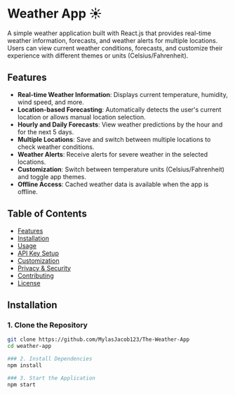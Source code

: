 # Weather App ☀️

A simple weather application built with React.js that provides real-time weather information, forecasts, and weather alerts for multiple locations. Users can view current weather conditions, forecasts, and customize their experience with different themes or units (Celsius/Fahrenheit).

## Features
- **Real-time Weather Information**: Displays current temperature, humidity, wind speed, and more.
- **Location-based Forecasting**: Automatically detects the user's current location or allows manual location selection.
- **Hourly and Daily Forecasts**: View weather predictions by the hour and for the next 5 days.
- **Multiple Locations**: Save and switch between multiple locations to check weather conditions.
- **Weather Alerts**: Receive alerts for severe weather in the selected locations.
- **Customization**: Switch between temperature units (Celsius/Fahrenheit) and toggle app themes.
- **Offline Access**: Cached weather data is available when the app is offline.

## Table of Contents
- [Features](#features)
- [Installation](#installation)
- [Usage](#usage)
- [API Key Setup](#api-key-setup)
- [Customization](#customization)
- [Privacy & Security](#privacy--security)
- [Contributing](#contributing)
- [License](#license)

## Installation

### 1. Clone the Repository
```bash
git clone https://github.com/MylasJacob123/The-Weather-App
cd weather-app

### 2. Install Dependencies
npm install

### 3. Start the Application
npm start